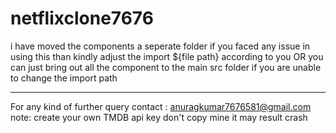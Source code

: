 # netflixclone7676
i have moved the components a seperate folder 
if you faced any issue in using this than kindly adjust the import ${file path} according to you
OR you can just bring out all the component to the main src folder if you are unable to change the import path
____________________________________________________________________________________________________________
For any kind of further query 
contact : anuragkumar7676581@gmail.com
note: create your own TMDB api key don't copy mine it may result crash
